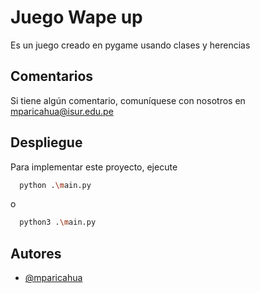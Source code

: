 
# Juego Wape up

Es un juego creado en pygame usando clases y herencias


## Comentarios

Si tiene algún comentario, comuníquese con nosotros en mparicahua@isur.edu.pe


## Despliegue

Para implementar este proyecto, ejecute

```bash
  python .\main.py
```
o
```bash
  python3 .\main.py
```

## Autores

- [@mparicahua](https://www.github.com/mparicahua)

